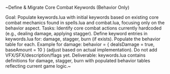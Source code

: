 ~Define & Migrate Core Combat Keywords (Behavior Only)

Goal: Populate keywords.lua with initial keywords based on existing core 
combat mechanics found in spells.lua and combat.lua, focusing only on the 
behavior aspect.
Tasks:
Identify core combat actions currently hardcoded (e.g., dealing damage, 
applying stagger).
Define keyword entries in keywords.lua for: damage, stagger, burn (if 
exists).
Populate the behavior table for each. Example for damage: behavior = { 
dealsDamage = true, baseAmount = 10 } (adjust based on actual 
implementation).
Do not add VFX/SFX/description/flags yet.
Deliverable: keywords.lua contains definitions for damage, stagger, burn 
with populated behavior tables reflecting current game logic.~
